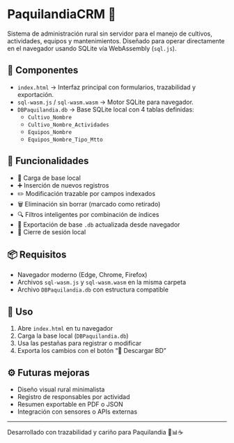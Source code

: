 # PaquilandiaCRM 🌱

Sistema de administración rural sin servidor para el manejo de cultivos, actividades, equipos y mantenimientos. Diseñado para operar directamente en el navegador usando SQLite vía WebAssembly (`sql.js`).

## 🧩 Componentes

- `index.html` → Interfaz principal con formularios, trazabilidad y exportación.
- `sql-wasm.js` / `sql-wasm.wasm` → Motor SQLite para navegador.
- `DBPaquilandia.db` → Base SQLite local con 4 tablas definidas:
  - `Cultivo_Nombre`
  - `Cultivo_Nombre_Actividades`
  - `Equipos_Nombre`
  - `Equipos_Nombre_Tipo_Mtto`

## 🚀 Funcionalidades

- 📂 Carga de base local
- ➕ Inserción de nuevos registros
- ✏️ Modificación trazable por campos indexados
- 🗑️ Eliminación sin borrar (marcado como retirado)
- 🔍 Filtros inteligentes por combinación de índices
- 💾 Exportación de base `.db` actualizada desde navegador
- 🚪 Cierre de sesión local

## 📦 Requisitos

- Navegador moderno (Edge, Chrome, Firefox)
- Archivos `sql-wasm.js` y `sql-wasm.wasm` en la misma carpeta
- Archivo `DBPaquilandia.db` con estructura compatible

## 📄 Uso

1. Abre `index.html` en tu navegador
2. Carga la base local (`DBPaquilandia.db`)
3. Usa las pestañas para registrar o modificar
4. Exporta los cambios con el botón “💾 Descargar BD”

## ⚙️ Futuras mejoras

- Diseño visual rural minimalista
- Registro de responsables por actividad
- Resumen exportable en PDF o JSON
- Integración con sensores o APIs externas

---
Desarrollado con trazabilidad y cariño para Paquilandia 🧤📊☕